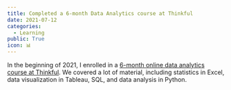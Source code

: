 ```yaml
---
title: Completed a 6-month Data Analytics course at Thinkful
date: 2021-07-12
categories:
  - Learning
public: True
icon: 📊
---
```


In the beginning of 2021, I enrolled in a [6-month online data analytics course at Thinkful](https://www.thinkful.com/bootcamp/data-analytics/). We covered a lot of material, including statistics in Excel, data visualization in Tableau, SQL, and data analysis in Python.